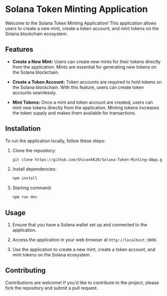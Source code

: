 # Solana Token Minting Application

Welcome to the Solana Token Minting Application! This application allows users to create a new mint, create a token account, and mint tokens on the Solana blockchain ecosystem.

## Features

- **Create a New Mint:** Users can create new mints for their tokens directly from the application. Mints are essential for generating new tokens on the Solana blockchain.

- **Create a Token Account:** Token accounts are required to hold tokens on the Solana blockchain. With this feature, users can create token accounts seamlessly.

- **Mint Tokens:** Once a mint and token account are created, users can mint new tokens directly from the application. Minting tokens increases the token supply and makes them available for transactions.

## Installation

To run the application locally, follow these steps:

1. Clone the repository:

   ```bash
   git clone https://github.com/ShivankK26/Solana-Token-Minting-dApp.git
   ```

2. Install dependencies:

   ```bash
   npm install
   ```

3. Starting command:

   ```bash
   npm run dev
   ```

## Usage

1. Ensure that you have a Solana wallet set up and connected to the application.

2. Access the application in your web browser at `http://localhost:3000`.

3. Use the application to create a new mint, create a token account, and mint tokens on the Solana ecosystem.

## Contributing

Contributions are welcome! If you'd like to contribute to the project, please fork the repository and submit a pull request.

